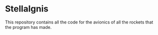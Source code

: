 # StellaIgnis
This repository contains all the code for the avionics of all the rockets that the program has made.

